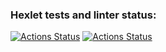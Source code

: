 ### Hexlet tests and linter status:
[![Actions Status](https://github.com/SergeiMed/java-project-78/workflows/hexlet-check/badge.svg)](https://github.com/SergeiMed/java-project-78/actions)
[![Actions Status](https://github.com/SergeiMed/java-project-78/workflows/main/badge.svg)](https://github.com/SergeiMed/java-project-78/actions)